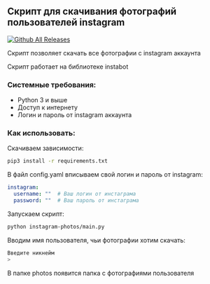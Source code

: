 ## Скрипт для скачивания фотографий пользователей instagram

[![Github All Releases](https://img.shields.io/github/downloads/YarikMix/instagram-photos/total.svg)]()

Скрипт позволяет скачать все фотографии с instagram аккаунта

Скрипт работает на библиотеке instabot

### Системные требования:

* Python 3 и выше
* Доступ к интернету
* Логин и пароль от instagram аккаунта

### Как использовать:

Скачиваем зависимости:
```bash
pip3 install -r requirements.txt
```

В файл config.yaml вписываем свой логин и пароль от instagram:
```yaml
instagram:
  username: ""  # Ваш логин от инстаграма
  password: ""  # Ваш пароль от инстаграма
```

Запускаем скрипт:
```bash
python instagram-photos/main.py
```

Вводим имя пользователя, чьи фотографии хотим скачать:
```bash
Введите никнейм
> 
```

В папке photos появится папка с фотографиями пользователя